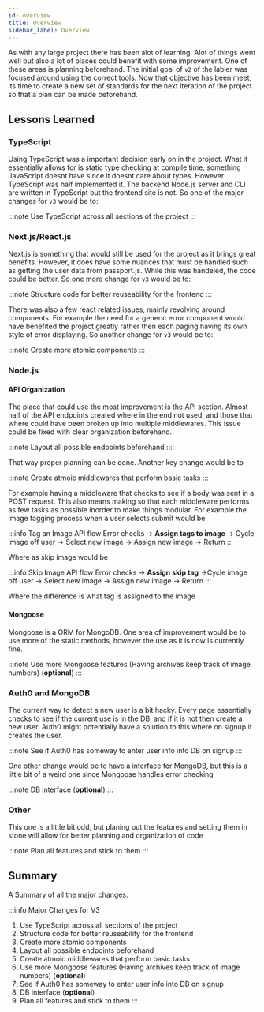 ```yaml
---
id: overview 
title: Overview 
sidebar_label: Overview
---
```


As with any large project there has been alot of learning. Alot of things went
well but also a lot of places could benefit with some improvement. One of these
areas is planning beforehand. The initial goal of `v2` of the labler was focused
around using the correct tools. Now that objective has been meet, its time to
create a new set of standards for the next iteration of the project so that a
plan can be made beforehand.

## Lessons Learned

### TypeScript

Using TypeScript was a important decision early on in the project. What it
essentially allows for is static type checking at compile time, something
JavaScript doesnt have since it doesnt care about types. However TypeScript was
half implemented it. The backend Node.js server and CLI are written in
TypeScript but the frontend site is not. So one of the major changes for `v3`
would be to:

:::note 
Use TypeScript across all sections of the project
:::

### Next.js/React.js

Next.js is something that would still be used for the project as it brings great
benefits. However, it does have some nuances that must be handled such as
getting the user data from passport.js. While this was handeled, the code could
be better. So one more change for `v3` would be to:

:::note 
Structure code for better reuseability for the frontend
:::

There was also a few react related issues, mainly revolving around components.
For example the need for a generic error component would have benefited the
project greatly rather then each paging having its own style of error
displaying. So another change for `v3` would be to:

:::note 
Create more atomic components
:::

### Node.js


#### API Organization

The place that could use the most improvement is the API section. Almost half of
the API endpoints created where in the end not used, and those that where could
have been broken up into multiple middlewares. This issue could be fixed with
clear organization beforehand.

:::note
Layout all possible endpoints beforehand
:::

That way proper planning can be done. Another key change would be to

:::note
Create atmoic middlewares that perform basic tasks
:::

For example having a middleware that checks to see if a body was sent in a POST
request. This also means making so that each middleware performs as few tasks as
possible inorder to make things modular. For example the image tagging process
when a user selects submit would be

:::info Tag an Image API flow
Error checks -> **Assign tags to image** -> Cycle image off user -> Select
new image -> Assign new image -> Return
:::

Where as skip image would be 

:::info Skip Image API flow
Error checks -> **Assign skip tag** ->Cycle image off user -> Select
new image -> Assign new image -> Return
:::

Where the difference is what tag is assigned to the image

#### Mongoose

Mongoose is a ORM for MongoDB. One area of improvement would be to use more of
the static methods, however the use as it is now is currently fine.

:::note
Use more Mongoose features (Having archives keep track of image numbers) (**optional**)
:::

### Auth0 and MongoDB

The current way to detect a new user is a bit hacky. Every page essentially
checks to see if the current use is in the DB, and if it is not then create a
new user. Auth0 might potentially have a solution to this where on signup it
creates the user.

:::note 
See if Auth0 has someway to enter user info into DB on signup
:::

One other change would be to have a interface for MongoDB, but this is a little
bit of a weird one since Mongoose handles error checking

:::note
DB interface (**optional**)
:::

### Other

This one is a little bit odd, but planing out the features and setting them in
stone will allow for better planning and organization of code

:::note
Plan all features and stick to them
:::

## Summary

A Summary of all the major changes.

:::info Major Changes for V3
1. Use TypeScript across all sections of the project
2. Structure code for better reuseability for the frontend
3. Create more atomic components
4. Layout all possible endpoints beforehand
5. Create atmoic middlewares that perform basic tasks
6. Use more Mongoose features (Having archives keep track of image numbers) (**optional**)
7. See if Auth0 has someway to enter user info into DB on signup
8. DB interface (**optional**)
9. Plan all features and stick to them
:::